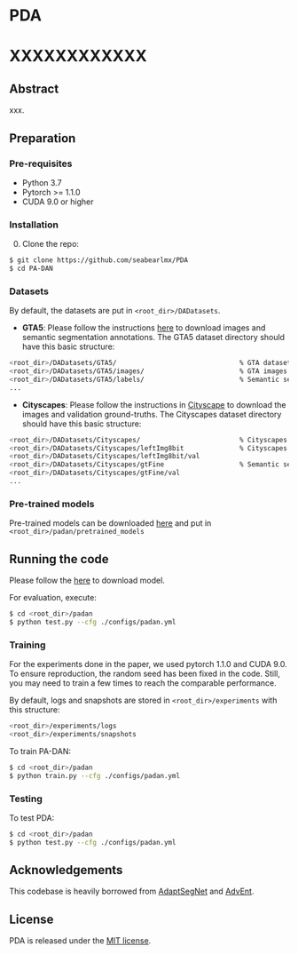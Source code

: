 # PDA
# XXXXXXXXXXXX

## Abstract
xxx.

## Preparation

### Pre-requisites
* Python 3.7
* Pytorch >= 1.1.0
* CUDA 9.0 or higher

### Installation
0. Clone the repo:
```bash
$ git clone https://github.com/seabearlmx/PDA
$ cd PA-DAN
```

### Datasets
By default, the datasets are put in ```<root_dir>/DADatasets```. 

* **GTA5**: Please follow the instructions [here](https://download.visinf.tu-darmstadt.de/data/from_games/) to download images and semantic segmentation annotations. The GTA5 dataset directory should have this basic structure:
```bash
<root_dir>/DADatasets/GTA5/                               % GTA dataset root
<root_dir>/DADatasets/GTA5/images/                        % GTA images
<root_dir>/DADatasets/GTA5/labels/                        % Semantic segmentation labels
...
```

* **Cityscapes**: Please follow the instructions in [Cityscape](https://www.cityscapes-dataset.com/) to download the images and validation ground-truths. The Cityscapes dataset directory should have this basic structure:
```bash
<root_dir>/DADatasets/Cityscapes/                         % Cityscapes dataset root
<root_dir>/DADatasets/Cityscapes/leftImg8bit              % Cityscapes images
<root_dir>/DADatasets/Cityscapes/leftImg8bit/val
<root_dir>/DADatasets/Cityscapes/gtFine                   % Semantic segmentation labels
<root_dir>/DADatasets/Cityscapes/gtFine/val
...
```

### Pre-trained models
Pre-trained models can be downloaded [here](https://github.com/seabearlmx/PDA/releases) and put in ```<root_dir>/padan/pretrained_models```

## Running the code
Please follow the [here](https://github.com/seabearlmx/PDA/releases) to download model.

For evaluation, execute:
```bash
$ cd <root_dir>/padan
$ python test.py --cfg ./configs/padan.yml
```

### Training
For the experiments done in the paper, we used pytorch 1.1.0 and CUDA 9.0. To ensure reproduction, the random seed has been fixed in the code. Still, you may need to train a few times to reach the comparable performance.

By default, logs and snapshots are stored in ```<root_dir>/experiments``` with this structure:
```bash
<root_dir>/experiments/logs
<root_dir>/experiments/snapshots
```

To train PA-DAN:
```bash
$ cd <root_dir>/padan
$ python train.py --cfg ./configs/padan.yml

```

### Testing
To test PDA:
```bash
$ cd <root_dir>/padan
$ python test.py --cfg ./configs/padan.yml
```

## Acknowledgements
This codebase is heavily borrowed from [AdaptSegNet](https://github.com/wasidennis/AdaptSegNet) and [AdvEnt](https://github.com/valeoai/ADVENT).

## License
PDA is released under the [MIT license](./LICENSE).

